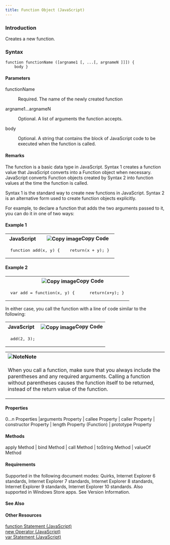 ```yaml
---
title: Function Object (JavaScript)
---
```


### Introduction 

 Creates a new function.

### Syntax 

```
function functionName ([argname1 [, ...[, argnameN ]]]) { 
	body }
```

#### Parameters 

<div id="sectionSection0" class="section" name="collapseableSection" style="" expanded="true">
  <dl class="authored">
    <dt>
      <span class="parameter" sdata="paramReference" xmlns:util="util">functionName</span>
    </dt>
    <dd>
      <p xmlns:util="util">
        Required. The name of the newly created function
      </p>
    </dd>
    <dt>
      <span class="parameter" sdata="paramReference" xmlns:util="util">argname1...argnameN</span>
    </dt>
    <dd>
      <p xmlns:util="util">
        Optional. A list of arguments the function accepts.
      </p>
    </dd>
    <dt>
      <span class="parameter" sdata="paramReference" xmlns:util="util">body</span>
    </dt>
    <dd>
      <p xmlns:util="util">
        Optional. A string that contains the block of JavaScript code to be executed when the function is called.
      </p>
    </dd>
  </dl>
</div>

#### Remarks 

<div id="languageReferenceRemarksSection" class="section" name="collapseableSection" style="">
  <p xmlns:util="util">
    The function is a basic data type in JavaScript. Syntax 1 creates a function value that JavaScript converts into a <span sdata="langKeyword" value="Function"><span class=
    "keyword">Function</span></span> object when necessary. JavaScript converts <span sdata="langKeyword" value="Function"><span class="keyword">Function</span></span> objects created by Syntax 2
    into function values at the time the function is called.
  </p>
  <p xmlns:util="util">
    Syntax 1 is the standard way to create new functions in JavaScript. Syntax 2 is an alternative form used to create function objects explicitly.
  </p>
  <p xmlns:util="util">
    For example, to declare a function that adds the two arguments passed to it, you can do it in one of two ways:
  </p>
</div>

#### Example 1 

<div id="sectionSection1" class="section" name="collapseableSection" style="" expanded="true">
  <div class="code">
    <table width="100%" cellspacing="0" cellpadding="0">
      <tr>
        <th>
          JavaScript&nbsp;
        </th>
        <th>
          <span class="copyCode" onclick="CopyCode(this)" onkeypress="CopyCode_CheckKey(this, event)" onmouseover="ChangeCopyCodeIcon(this)" onmouseout="ChangeCopyCodeIcon(this)" tabindex=
          "0"><img class="copyCodeImage" name="ccImage" align="absmiddle" alt="Copy image" title="Copy image" src="../icons/copycode.gif" />Copy Code</span>
        </th>
      </tr>
      <tr>
        <td colspan="2">
          <pre>
 function add(x, y) {    return(x + y); } 
</pre>
        </td>
      </tr>
    </table>
  </div>
</div>

#### Example 2 

<div id="sectionSection2" class="section" name="collapseableSection" style="" expanded="true">
  <div class="code">
    <table width="100%" cellspacing="0" cellpadding="0">
      <tr>
        <th>
          &nbsp;
        </th>
        <th>
          <span class="copyCode" onclick="CopyCode(this)" onkeypress="CopyCode_CheckKey(this, event)" onmouseover="ChangeCopyCodeIcon(this)" onmouseout="ChangeCopyCodeIcon(this)" tabindex=
          "0"><img class="copyCodeImage" name="ccImage" align="absmiddle" alt="Copy image" title="Copy image" src="../icons/copycode.gif" />Copy Code</span>
        </th>
      </tr>
      <tr>
        <td colspan="2">
          <pre>
 var add = function(x, y) {      return(x+y); } 
</pre>
        </td>
      </tr>
    </table>
  </div>
  <p xmlns:util="util">
    In either case, you call the function with a line of code similar to the following:
  </p>
  <div class="code">
    <table width="100%" cellspacing="0" cellpadding="0">
      <tr>
        <th>
          JavaScript&nbsp;
        </th>
        <th>
          <span class="copyCode" onclick="CopyCode(this)" onkeypress="CopyCode_CheckKey(this, event)" onmouseover="ChangeCopyCodeIcon(this)" onmouseout="ChangeCopyCodeIcon(this)" tabindex=
          "0"><img class="copyCodeImage" name="ccImage" align="absmiddle" alt="Copy image" title="Copy image" src="../icons/copycode.gif" />Copy Code</span>
        </th>
      </tr>
      <tr>
        <td colspan="2">
          <pre>
 add(2, 3); 
</pre>
        </td>
      </tr>
    </table>
  </div>
  <div class="alert">
    <table width="100%" cellspacing="0" cellpadding="0">
      <tr>
        <th align="left">
          <img class="note" alt="Note" title="Note" src="../icons/alert_note.gif" /><b>Note</b>
        </th>
      </tr>
      <tr>
        <td>
          <p xmlns:util="util">
            When you call a function, make sure that you always include the parentheses and any required arguments. Calling a function without parentheses causes the function itself to be returned,
            instead of the return value of the function.
          </p>
        </td>
      </tr>
    </table>
  </div>
</div>

#### Properties 

<div id="sectionSection3" class="section" name="collapseableSection" style="" expanded="true">
  <p xmlns:util="util">
    0...n Properties |arguments Property | callee Property | caller Property | constructor Property | length Property (Function) | prototype Property
  </p>
</div>

#### Methods 

<div id="sectionSection4" class="section" name="collapseableSection" style="" expanded="true">
  <p xmlns:util="util">
    apply Method | bind Method | call Method | toString Method | valueOf Method
  </p>
</div>

#### Requirements 

<div id="requirementsTitleSection" class="section" name="collapseableSection" style="">
  <p xmlns:util="util"></p>
  <p>
    Supported in the following document modes: Quirks, Internet Explorer 6 standards, Internet Explorer 7 standards, Internet Explorer 8 standards, Internet Explorer 9 standards, Internet Explorer 10
    standards. Also supported in Windows Store apps. See Version Information.
  </p>
</div>

#### See Also 

<div id="seeAlsoSection" class="section" name="collapseableSection" style="">
  <h4 class="subHeading">
    Other Resources
  </h4>
  <div class="seeAlsoStyle">
    <span sdata="link" xmlns:util="util"><a href="cc9cfd43-1305-41c8-ad67-545d20f4fafe.htm">function Statement (JavaScript)</a></span>
  </div>
  <div class="seeAlsoStyle">
    <span sdata="link" xmlns:util="util"><a href="5ea556ba-7ae6-426c-8430-9032eee5a0a5.htm">new Operator (JavaScript)</a></span>
  </div>
  <div class="seeAlsoStyle">
    <span sdata="link" xmlns:util="util"><a href="56f900af-a5c4-4667-9664-5956d30f0aae.htm">var Statement (JavaScript)</a></span>
  </div>
</div>


